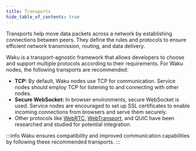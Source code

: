 ```yaml
---
title: Transports
hide_table_of_contents: true
---
```


Transports help move data packets across a network by establishing connections between peers. They define the rules and protocols to ensure efficient network transmission, routing, and data delivery.

Waku is a transport-agnostic framework that allows developers to choose and support multiple protocols according to their requirements. For Waku nodes, the following transports are recommended:

- **TCP:** By default, Waku nodes use TCP for communication. Service nodes should employ TCP for listening to and connecting with other nodes.
- **Secure WebSocket:** In browser environments, secure WebSocket is used. Service nodes are encouraged to set up SSL certificates to enable incoming connections from browsers and serve them securely.
- Other protocols like [WebRTC](https://github.com/waku-org/js-waku/issues/20), [WebTransport](https://github.com/waku-org/js-waku/issues/697), and QUIC have been researched and studied for potential integration.

:::info
Waku ensures compatibility and improved communication capabilities by following these recommended transports.
:::